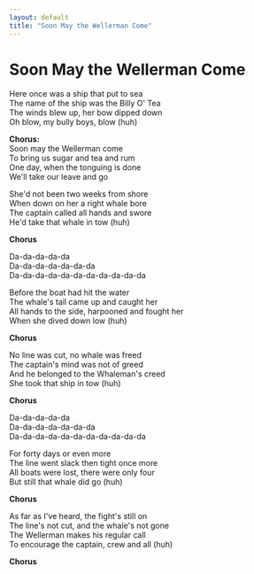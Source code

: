 ```yaml
---
layout: default
title: "Soon May the Wellerman Come"
---
```


# Soon May the Wellerman Come

Here once was a ship that put to sea  
The name of the ship was the Billy O' Tea  
The winds blew up, her bow dipped down  
Oh blow, my bully boys, blow (huh)  

**Chorus:**  
Soon may the Wellerman come  
To bring us sugar and tea and rum  
One day, when the tonguing is done  
We'll take our leave and go  

She'd not been two weeks from shore  
When down on her a right whale bore  
The captain called all hands and swore  
He'd take that whale in tow (huh)  

**Chorus**  

Da-da-da-da-da  
Da-da-da-da-da-da-da  
Da-da-da-da-da-da-da-da-da-da-da  

Before the boat had hit the water  
The whale's tail came up and caught her  
All hands to the side, harpooned and fought her  
When she dived down low (huh)  

**Chorus**  

No line was cut, no whale was freed  
The captain's mind was not of greed  
And he belonged to the Whaleman's creed  
She took that ship in tow (huh)  

**Chorus**  

Da-da-da-da-da  
Da-da-da-da-da-da-da  
Da-da-da-da-da-da-da-da-da-da-da  

For forty days or even more  
The line went slack then tight once more  
All boats were lost, there were only four  
But still that whale did go (huh)  

**Chorus**  

As far as I've heard, the fight's still on  
The line's not cut, and the whale's not gone  
The Wellerman makes his regular call  
To encourage the captain, crew and all (huh)  

**Chorus**

